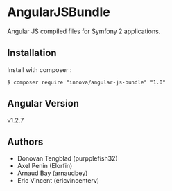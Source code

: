 # AngularJSBundle

Angular JS compiled files for Symfony 2 applications.

## Installation

Install with composer :
	
	$ composer require "innova/angular-js-bundle" "1.0"

## Angular Version

v1.2.7

## Authors

* Donovan Tengblad (purpplefish32)
* Axel Penin (Elorfin)
* Arnaud Bay (arnaudbey)
* Eric Vincent (ericvincenterv)
